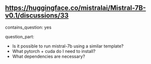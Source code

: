 ## https://huggingface.co/mistralai/Mistral-7B-v0.1/discussions/33

contains_question: yes

question_part:
- Is it possible to run mistral-7b using a similar template?
- What pytorch + cuda do I need to install?
- What dependencies are necessary?